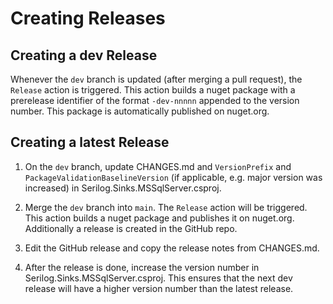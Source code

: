 # Creating Releases

## Creating a dev Release

Whenever the `dev` branch is updated (after merging a pull request), the `Release` action is triggered. This action builds a nuget package with a prerelease identifier of the format `-dev-nnnnn` appended to the version number. This package is automatically published on nuget.org.

## Creating a latest Release

1. On the `dev` branch, update CHANGES.md and `VersionPrefix` and `PackageValidationBaselineVersion` (if applicable, e.g. major version was increased) in Serilog.Sinks.MSSqlServer.csproj.

1. Merge the `dev` branch into `main`. The `Release` action will be triggered. This action builds a nuget package and publishes it on nuget.org. Additionally a release is created in the GitHub repo.

1. Edit the GitHub release and copy the release notes from CHANGES.md.

1. After the release is done, increase the version number in Serilog.Sinks.MSSqlServer.csproj. This ensures that the next dev release will have a higher version number than the latest release.
